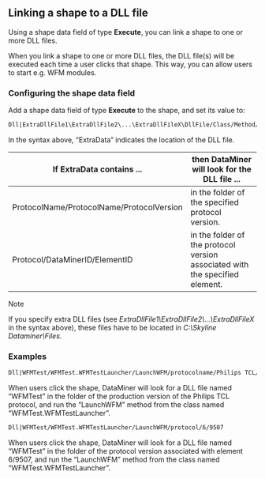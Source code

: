 ## Linking a shape to a DLL file

Using a shape data field of type **Execute**, you can link a shape to one or more DLL files.

When you link a shape to one or more DLL files, the DLL file(s) will be executed each time a user clicks that shape. This way, you can allow users to start e.g. WFM modules.

### Configuring the shape data field

Add a shape data field of type **Execute** to the shape, and set its value to:

```txt
Dll|ExtraDllFile1\ExtraDllFile2\...\ExtraDllFileX\DllFile/Class/Method/ExtraData
```

In the syntax above, “ExtraData” indicates the location of the DLL file.

| If ExtraData contains ...                 | then DataMiner will look for the DLL file ...                                |
|-------------------------------------------|------------------------------------------------------------------------------|
| ProtocolName/ProtocolName/ProtocolVersion | in the folder of the specified protocol version.                             |
| Protocol/DataMinerID/ElementID            | in the folder of the protocol version associated with the specified element. |

> [!NOTE]
> If you specify extra DLL files (see *ExtraDllFile1\\ExtraDllFile2\\...\\ExtraDllFileX* in the syntax above), these files have to be located in *C:\\Skyline Dataminer\\Files*.

### Examples

```txt
Dll|WFMTest/WFMTest.WFMTestLauncher/LaunchWFM/protocolname/Philips TCL/Production
```

When users click the shape, DataMiner will look for a DLL file named “WFMTest” in the folder of the production version of the Philips TCL protocol, and run the “LaunchWFM” method from the class named “WFMTest.WFMTestLauncher”.

```txt
Dll|WFMTest/WFMTest.WFMTestLauncher/LaunchWFM/protocol/6/9507
```

When users click the shape, DataMiner will look for a DLL file named “WFMTest” in the folder of the protocol version associated with element 6/9507, and run the “LaunchWFM” method from the class named “WFMTest.WFMTestLauncher”.

